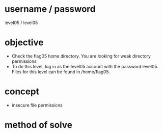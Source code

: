 # username / password
level05 / level05
# objective
* Check the flag05 home directory. You are looking for weak directory permissions
* To do this level, log in as the level05 account with the password level05. Files for this level can be found in /home/flag05.
# concept
* insecure file permissions
# method of solve
